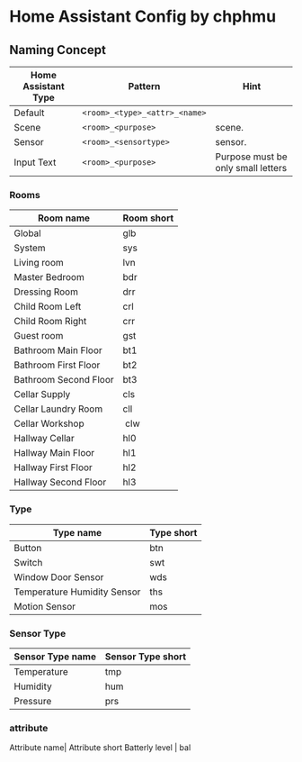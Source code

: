 # Home Assistant Config by chphmu #

## Naming Concept ##

Home Assistant Type | Pattern | Hint
------ | ------ | ------
Default | ```<room>_<type>_<attr>_<name>``` |
Scene | ```<room>_<purpose>``` | scene.
Sensor | ```<room>_<sensortype>``` | sensor.
Input Text | ```<room>_<purpose>``` | Purpose must be only small letters

### Rooms ###
Room name | Room short
------ | ------
Global | glb
System | sys
Living room | lvn
Master Bedroom | bdr
Dressing Room | drr
Child Room Left | crl
Child Room Right | crr
Guest room | gst 
Bathroom Main Floor | bt1
Bathroom First Floor | bt2
Bathroom Second Floor | bt3
Cellar Supply | cls
Cellar Laundry Room | cll
Cellar Workshop | clw
Hallway Cellar | hl0
Hallway Main Floor | hl1
Hallway First Floor | hl2
Hallway Second Floor | hl3

### Type ###
Type name | Type short
------ | ------
Button | btn
Switch | swt
Window Door Sensor | wds
Temperature Humidity Sensor | ths
Motion Sensor | mos

### Sensor Type ###
Sensor Type name | Sensor Type short
------ | ------
Temperature | tmp
Humidity | hum
Pressure | prs

### attribute ###
Attribute name| Attribute short
Batterly level | bal

